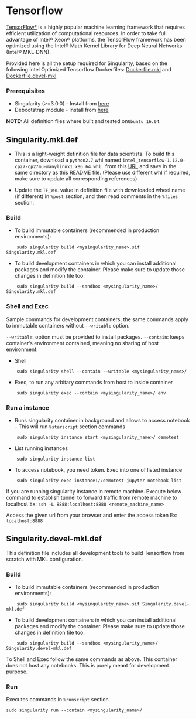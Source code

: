# Tensorflow

[TensorFlow*](https://github.com/tensorflow/tensorflow) is a highly popular machine learning framework
that requires efficient utilization of computational resources. In order to take full advantage of Intel® Xeon® platforms,
the TensorFlow framework has been optimized using the Intel® Math Kernel Library for Deep Neural Networks (Intel® MKL-DNN).

Provided here is all the setup required for Singularity, based on the following Intel Optimized Tensorflow Dockerfiles:
[Dockerfile.mkl](https://github.com/tensorflow/tensorflow/blob/master/tensorflow/tools/docker/Dockerfile.mkl) and [Dockerfile.devel-mkl](https://github.com/tensorflow/tensorflow/blob/master/tensorflow/tools/docker/Dockerfile.devel-mkl)


### Prerequisites
* Singularity (>=3.0.0) - Install from [here](https://github.com/khulnasoft/scaffold/blob/master/INSTALL.md)
* Debootstrap module - Install from [here](https://www.sylabs.io/guides/3.0/user-guide/appendix.html?highlight=debootstrap#id14)

**NOTE:** All definition files where built and tested on`Ubuntu 16.04`.

## Singularity.mkl.def

* This is a light-weight definition file for data scientists. To build this container, download a `python2.7` whl named `intel_tensorflow-1.12.0-cp27-cp27mu-manylinux1_x86_64.whl ` from this [URL](https://pypi.org/project/intel-tensorflow/1.12.0/#files)
and save in the same directory as this README file. (Please use different whl if required, make sure to update all corresponding references)

* Update the `TF_WHL` value in definition file with downloaded wheel name (if different) in `%post` section,
and then read comments in  the `%files` section.

### Build
* To build immutable containers (recommended in production environments):
```
    sudo singularity build <mysingularity_name>.sif Singularity.mkl.def
```
* To build development containers in which you can install additional packages and modify the container.
Please make sure to update those changes in definition file too.
```
    sudo singularity build --sandbox <mysingularity_name>/ Singularity.mkl.def
```

### Shell and Exec
Sample commands for development containers; the same commands apply to immutable containers
without `--writable` option.

`--writable`: option must be provided to install packages.
`--contain`: keeps container’s environment contained, meaning no sharing of host environment.

* Shell
```
    sudo singularity shell --contain --writable <mysingularity_name>/
```

* Exec, to run any arbitary commands from host to inside container
```
    sudo singularity exec --contain <mysingularity_name>/ env
```

### Run a instance
* Runs singularity container in background and allows to access notebook - This will run `%starscript` section commands
```
    sudo singularity instance start <mysingularity_name>/ demotest
```
* List running instances
```
    sudo singularity instance list
```
* To access notebook, you need token. Exec into one of listed instance
```
    sudo singularity exec instance://demotest jupyter notebook list
```
If you are running singularity instance in remote machine.
Execute below command to establish tunnel to forward traffic from remote machine to localhost
Ex: `ssh -L 8888:localhost:8888 <remote_machine_name>`

Access the given url from your browser and enter the access token
Ex: `localhost:8888`

## Singularity.devel-mkl.def
This definition file includes all development tools to build Tensorflow from scratch with MKL configuration.

### Build
* To build immutable containers (recommended in production environments):
```
    sudo singularity build <mysingularity_name>.sif Singularity.devel-mkl.def
```
* To build development containers in which you can install additional packages and modify the container.
Please make sure to update those changes in definition file too.
```
    sudo singularity build --sandbox <mysingularity_name>/ Singularity.devel-mkl.def
```

To Shell and Exec follow the same commands as above. This container does not host any notebooks. This is purely meant for development purpose.

### Run
Executes commands in `%runscript` section
```
sudo singularity run --contain <mysingularity_name>/
```